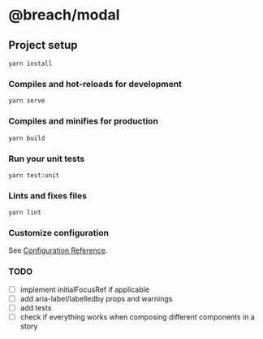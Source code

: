 # @breach/modal

## Project setup
```
yarn install
```

### Compiles and hot-reloads for development
```
yarn serve
```

### Compiles and minifies for production
```
yarn build
```

### Run your unit tests
```
yarn test:unit
```

### Lints and fixes files
```
yarn lint
```

### Customize configuration
See [Configuration Reference](https://cli.vuejs.org/config/).

### TODO
- [ ] implement initialFocusRef if applicable
- [ ] add aria-label/labelledby props and warnings
- [ ] add tests
- [ ] check if everything works when composing different components in a story
